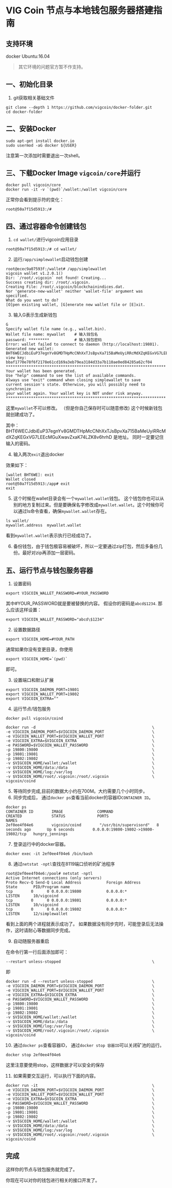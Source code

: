 # VIG Coin 节点与本地钱包服务器搭建指南

## 支持环境

docker Ubuntu:16.04

> 其它环境的问题官方暂不作支持。

## 一、初始化目录

1. git获取相关基础文件

```
git clone --depth 1 https://github.com/vigcoin/docker-folder.git
cd docker-folder
```

## 二、安装Docker

```
sudo apt-get install docker.io
sudo usermod -aG docker ${USER}
```
注意第一次添加时需要退出一次shell。

## 三、下载Docker Image `vigcoin/core`并运行

```
docker pull vigcoin/core
docker run -it -v `(pwd)`/wallet:/wallet vigcoin/core
```
正常你会看到提示符的变化：
```
root@50a7f15d5913:/#
```

## 四、通过容器命令创建钱包

1. `cd wallet/`进行vigcoin应用目录
```
root@50a7f15d5913:/# cd wallet/
```
2. 运行`/app/simplewallet`启动钱包创建
```
root@ecec9a07593f:/wallet# /app/simplewallet
vigcoin wallet v1.2.0.1()
Dir: `/root/.vigcoin` not found! Creating...
Success creating dir: /root/.vigcoin.
Creating File: /root/.vigcoin/blockchainindices.dat.
Nor 'generate-new-wallet' neither 'wallet-file' argument was specified.
What do you want to do?
[O]pen existing wallet, [G]enerate new wallet file or [E]xit.
```

3. 输入G表示生成新钱包

```
G
Specify wallet file name (e.g., wallet.bin).
Wallet file name: mywallet    # 输入钱包名   
password: *********           # 输入钱包密码
Error: wallet failed to connect to daemon (http://localhost:19801).
Generated new wallet: BHT6WECJdbiEuP37egnYv8GMDTHpMcCNhXxTJsBpvXa715BaMeUyiRRcMdXZqKEGxVG7LEEcMGuXwavZxaK74LZK8v6hrhD
view key: bbaf1770e78f6f2178e61cd169a3eb79ea3184d33a7b110ae0ed84285a62cf04
**********************************************************************
Your wallet has been generated.
Use "help" command to see the list of available commands.
Always use "exit" command when closing simplewallet to save
current session's state. Otherwise, you will possibly need to synchronize 
your wallet again. Your wallet key is NOT under risk anyway.
**********************************************************************
```

这里`mywallet`不可以修改。 （但是你自己保存时可以随意修改)
这个时候新钱包就创建成功了。

其中：
BHT6WECJdbiEuP37egnYv8GMDTHpMcCNhXxTJsBpvXa715BaMeUyiRRcMdXZqKEGxVG7LEEcMGuXwavZxaK74LZK8v6hrhD
是地址。
同时一定要记住输入的密码。

4. 输入两次`exit`退出docker

效果如下：
```
[wallet BHT6WE]: exit
Wallet closed
root@50a7f15d5913:/app# exit
exit
```

5. 这个时候在wallet目录会有一个`mywallet.wallet`钱包。
这个钱包你也可以从别的地方复制过来。但是要确保名字修改成`mywallet.wallet`。这个时候你可以通过ls命令查看，确保`mywallet.wallet`存在。

```
ls wallet/
mywallet.address  mywallet.wallet
```

看到`mywallet.wallet`表示执行已经成功了。

6. 备份钱包，由于钱包极容易被破坏，所以一定要通过zip打包，然后多备份几份。最好对zip再添加一层密码。


## 五、运行节点与钱包服务容器

1. 设置密码
```
export VIGCOIN_WALLET_PASSWORD=#YOUR_PASSWORD
```

其中#YOUR_PASSWORD就是要被替换的内容。
假设你的密码是`abcd$1234`.
那么应该这样设置：
```
export VIGCOIN_WALLET_PASSWORD="abcd\$1234"
```

2. 设置数据路径
```
export VIGCOIN_HOME=#YOUR_PATH
```
通常如果你没有变更目录，你使用
```
export VIGCOIN_HOME=`(pwd)`
```
即可。

3. 设置端口和默认扩展
```
export VIGCOIN_DAEMON_PORT=19801
export VIGCOIN_WALLET_PORT=19802
export VIGCOIN_EXTRA=""
```

4. 运行节点/钱包服务

```
docker pull vigcoin/coind

docker run -d                                                   \
-e VIGCOIN_DAEMON_PORT=$VIGCOIN_DAEMON_PORT                     \
-e VIGCOIN_WALLET_PORT=$VIGCOIN_WALLET_PORT                     \
-e VIGCOIN_EXTRA=$VIGCOIN_EXTRA                                 \
-e PASSWORD=$VIGCOIN_WALLET_PASSWORD                            \
-p 19800:19800                                                  \
-p 19801:19801                                                  \
-p 19802:19802                                                  \
-v $VIGCOIN_HOME/wallet:/wallet                                 \
-v $VIGCOIN_HOME/data:/data                                     \
-v $VIGCOIN_HOME/log:/var/log                                   \
-v $VIGCOIN_HOME/root/.vigcoin:/root/.vigcoin                   \
vigcoin/coind
```

5. 等待同步完成,目前的数据大小约在700M。大约需要几个小时同步。
6. 同步完成后， 通过`docker ps`查看当前docker的容器ID`CONTAINER ID`。
```
docker ps
CONTAINER ID        IMAGE               COMMAND                  CREATED             STATUS              PORTS                                                                                                                                                                                  NAMES
2ef0ee4f04e6        vigcoin/coind        "/usr/bin/supervisord"   8 seconds ago       Up 6 seconds        0.0.0.0:19800-19802->19800-19802/tcp   hungry_jennings
```
7. 登录运行中的docker容器。
```
docker exec -it 2ef0ee4f04e6 /bin/bash
```

8. 通过`netstat -nptl`查找在8119端口侦听的矿池程序
```
root@2ef0ee4f04e6:/pool# netstat -nptl
Active Internet connections (only servers)
Proto Recv-Q Send-Q Local Address           Foreign Address         State       PID/Program name
tcp        0      0 0.0.0.0:19800           0.0.0.0:*               LISTEN      10/vigcoind     
tcp        0      0 0.0.0.0:19801           0.0.0.0:*               LISTEN      10/vigcoind     
tcp        0      0 0.0.0.0:19802           0.0.0.0:*               LISTEN      12/simplewallet   
```

看到上面的两个进程就表示成功了。
如果数据没有同步完时，可能登录后无法操作，这时请耐心等数据同步完成。

9. 自动随服务器重启

在命令行第一行后面添加即可：

```
--restart unless-stopped                                        \
```

即

```
docker run -d --restart unless-stopped                          \
-e VIGCOIN_DAEMON_PORT=$VIGCOIN_DAEMON_PORT                     \
-e VIGCOIN_WALLET_PORT=$VIGCOIN_WALLET_PORT                     \
-e VIGCOIN_EXTRA=$VIGCOIN_EXTRA                                 \
-e PASSWORD=$VIGCOIN_WALLET_PASSWORD                            \
-p 19800:19800                                                  \
-p 19801:19801                                                  \
-p 19802:19802                                                  \
-v $VIGCOIN_HOME/wallet:/wallet                                 \
-v $VIGCOIN_HOME/data:/data                                     \
-v $VIGCOIN_HOME/log:/var/log                                   \
-v $VIGCOIN_HOME/root/.vigcoin:/root/.vigcoin                   \
vigcoin/coind

```

10. 通过`docker ps`查看容器ID， 通过`docker stop 容器ID`可以关闭矿池的运行。

```
docker stop 2ef0ee4f04e6
```
这里注意要使用stop，这样数据才可以安全的保存

11. 如果需要交互运行，可以执行下面的内容。

```
docker run -it                                                  \
-e VIGCOIN_DAEMON_PORT=$VIGCOIN_DAEMON_PORT                     \
-e VIGCOIN_WALLET_PORT=$VIGCOIN_WALLET_PORT                     \
-e VIGCOIN_EXTRA=$VIGCOIN_EXTRA                                 \
-e PASSWORD=$VIGCOIN_WALLET_PASSWORD                            \
-p 19800:19800                                                  \
-p 19801:19801                                                  \
-p 19802:19802                                                  \
-v $VIGCOIN_HOME/wallet:/wallet                                 \
-v $VIGCOIN_HOME/data:/data                                     \
-v $VIGCOIN_HOME/log:/var/log                                   \
-v $VIGCOIN_HOME/root/.vigcoin:/root/.vigcoin                   \
vigcoin/coind
```

## 完成

这样你的节点与钱包服务就完成了。

你现在可以对你的钱包进行相关的接口开发了。












